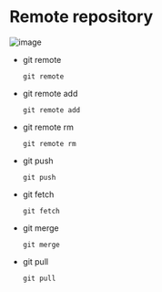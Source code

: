 # Remote repository
![image](https://github.com/rezaabedi1365/Devops/assets/117336743/77fd84f5-1f13-4e26-a58a-e7c8c3230a98)

* git remote
  ```
  git remote
  ```
* git remote add
  ```
  git remote add
  ```
* git remote rm
  ```
  git remote rm
  ```
* git push
  ```
  git push
  ```
* git fetch
  ```
  git fetch
  ```
* git merge
  ```
  git merge
  ```
* git pull
  ```
  git pull 
  ```

